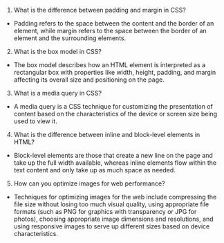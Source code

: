 1. What is the difference between padding and margin in CSS?
- Padding refers to the space between the content and the border of an element, while margin refers to the space between the border of an element and the surrounding elements.
2. What is the box model in CSS?
- The box model describes how an HTML element is interpreted as a rectangular box with properties like width, height, padding, and margin affecting its overall size and positioning on the page.
3. What is a media query in CSS?
- A media query is a CSS technique for customizing the presentation of content based on the characteristics of the device or screen size being used to view it.
4. What is the difference between inline and block-level elements in HTML?
- Block-level elements are those that create a new line on the page and take up the full width available, whereas inline elements flow within the text content and only take up as much space as needed.
5. How can you optimize images for web performance?
- Techniques for optimizing images for the web include compressing the file size without losing too much visual quality, using appropriate file formats (such as PNG for graphics with transparency or JPG for photos), choosing appropriate image dimensions and resolutions, and using responsive images to serve up different sizes based on device characteristics.